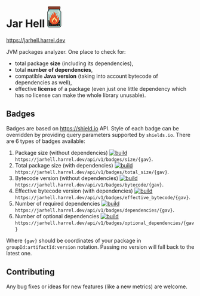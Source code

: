# Jar Hell ![jarhell](web/static/jarhell.png)

https://jarhell.harrel.dev

JVM packages analyzer. One place to check for:
- total package **size** (including its dependencies),
- total **number of dependencies**,
- compatible **Java version** (taking into account bytecode of dependencies as well),
- effective **license** of a package (even just one little dependency which has no license can make the whole library unusable).

## Badges

Badges are based on https://shield.io API. Style of each badge can be overridden by providing query parameters supported by `shields.io`. There are 6 types of badges available:
1. Package size (without dependencies) [![build](https://jarhell.harrel.dev/api/v1/badges/size/dev.harrel:json-schema)](https://jarhell.harrel.dev/packages/dev.harrel:json-schema) `https://jarhell.harrel.dev/api/v1/badges/size/{gav}`.
2. Total package size (with dependencies) [![build](https://jarhell.harrel.dev/api/v1/badges/total_size/dev.harrel:json-schema)](https://jarhell.harrel.dev/packages/dev.harrel:json-schema) `https://jarhell.harrel.dev/api/v1/badges/total_size/{gav}`.
3. Bytecode version (without dependencies) [![build](https://jarhell.harrel.dev/api/v1/badges/bytecode/dev.harrel:json-schema)](https://jarhell.harrel.dev/packages/dev.harrel:json-schema) `https://jarhell.harrel.dev/api/v1/badges/bytecode/{gav}`.
4. Effective bytecode version (with dependencies) [![build](https://jarhell.harrel.dev/api/v1/badges/effective_bytecode/dev.harrel:json-schema)](https://jarhell.harrel.dev/packages/dev.harrel:json-schema) `https://jarhell.harrel.dev/api/v1/badges/effective_bytecode/{gav}`. 
5. Number of required dependencies [![build](https://jarhell.harrel.dev/api/v1/badges/dependencies/dev.harrel:json-schema)](https://jarhell.harrel.dev/packages/dev.harrel:json-schema) `https://jarhell.harrel.dev/api/v1/badges/dependencies/{gav}`.
6. Number of optional dependencies [![build](https://jarhell.harrel.dev/api/v1/badges/optional_dependencies/dev.harrel:json-schema)](https://jarhell.harrel.dev/packages/dev.harrel:json-schema) `https://jarhell.harrel.dev/api/v1/badges/optional_dependencies/{gav}`

Where `{gav}` should be coordinates of your package in `groupId:artifactId:version` notation. Passing no version will fall back to the latest one. 

## Contributing

Any bug fixes or ideas for new features (like a new metrics) are welcome.
